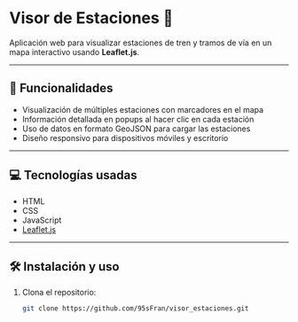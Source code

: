 # Visor de Estaciones 📍

Aplicación web para visualizar estaciones de tren y tramos de vía en un mapa interactivo usando **Leaflet.js**.

---

## 🚀 Funcionalidades

- Visualización de múltiples estaciones con marcadores en el mapa
- Información detallada en popups al hacer clic en cada estación
- Uso de datos en formato GeoJSON para cargar las estaciones
- Diseño responsivo para dispositivos móviles y escritorio

---

## 💻 Tecnologías usadas

- HTML
- CSS
- JavaScript
- [Leaflet.js](https://leafletjs.com/)

---

## 🛠️ Instalación y uso

1. Clona el repositorio:
   ```bash
   git clone https://github.com/95sFran/visor_estaciones.git
